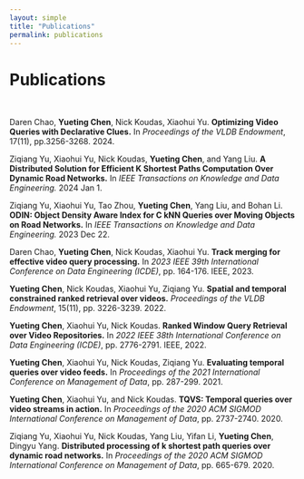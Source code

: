 ```yaml
---
layout: simple
title: "Publications"
permalink: publications
---
```


# Publications

<!-- space -->
<br>

Daren Chao, **Yueting Chen**, Nick Koudas, Xiaohui Yu. **Optimizing Video Queries with Declarative Clues.** In *Proceedings of the VLDB Endowment*, 17(11), pp.3256-3268. 2024.

Ziqiang Yu, Xiaohui Yu, Nick Koudas, **Yueting Chen**, and Yang Liu. **A Distributed Solution for Efficient K Shortest Paths Computation Over Dynamic Road Networks.** In *IEEE Transactions on Knowledge and Data Engineering.* 2024 Jan 1.

Ziqiang Yu, Xiaohui Yu, Tao Zhou, **Yueting Chen**, Yang Liu, and Bohan Li. **ODIN: Object Density Aware Index for C kNN Queries over Moving Objects on Road Networks.** In *IEEE Transactions on Knowledge and Data Engineering.* 2023 Dec 22.

Daren Chao, **Yueting Chen**, Nick Koudas, Xiaohui Yu. **Track merging for effective video query processing.** In *2023 IEEE 39th International Conference on Data Engineering (ICDE)*, pp. 164-176. IEEE, 2023.

**Yueting Chen**, Nick Koudas, Xiaohui Yu, Ziqiang Yu. **Spatial and temporal constrained ranked retrieval over videos.** *Proceedings of the VLDB Endowment*, 15(11), pp. 3226-3239. 2022.

**Yueting Chen**, Xiaohui Yu, Nick Koudas. **Ranked Window Query Retrieval over Video Repositories.** In *2022 IEEE 38th International Conference on Data Engineering (ICDE)*, pp. 2776-2791. IEEE, 2022.

**Yueting Chen**, Xiaohui Yu, Nick Koudas, Ziqiang Yu. **Evaluating temporal queries over video feeds.** In *Proceedings of the 2021 International Conference on Management of Data*, pp. 287-299. 2021.

**Yueting Chen**, Xiaohui Yu, and Nick Koudas. **TQVS: Temporal queries over video streams in action.** In *Proceedings of the 2020 ACM SIGMOD International Conference on Management of Data*, pp. 2737-2740. 2020.

Ziqiang Yu, Xiaohui Yu, Nick Koudas, Yang Liu, Yifan Li, **Yueting Chen**, Dingyu Yang. **Distributed processing of k shortest path queries over dynamic road networks.** In *Proceedings of the 2020 ACM SIGMOD International Conference on Management of Data*, pp. 665-679. 2020.
